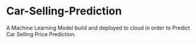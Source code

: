 # Car-Selling-Prediction
A Machine Learning Model build and deployed to cloud in order to Predict Car Selling Price Prediction.
